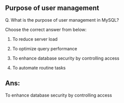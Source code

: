 ## Purpose of user management

Q. What is the purpose of user management in MySQL?

Choose the correct answer from below:
  
  1. To reduce server load

  2. To optimize query performance

  3. To enhance database security by controlling access

  4. To automate routine tasks

## Ans:
To enhance database security by controlling access
